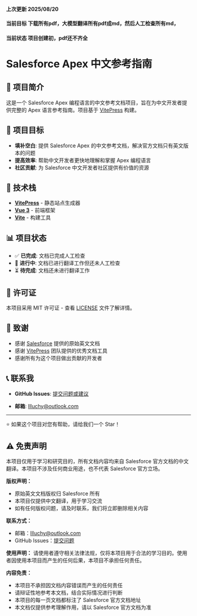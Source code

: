 #### 上次更新 2025/08/20
#### 当前目标 下载所有pdf，大模型翻译所有pdf成md，然后人工检查所有md，
#### 当前状态 项目创建初，pdf还不齐全

# Salesforce Apex 中文参考指南

<!-- [![Deploy to GitHub Pages](https://github.com/llluchy/Salesforce-Apex-Chinese-Reference-Guide/workflows/Deploy%20to%20GitHub%20Pages/badge.svg)](https://llluchy.github.io/Salesforce-Apex-Chinese-Reference-Guide/)
[![License](https://img.shields.io/badge/license-MIT-blue.svg)](LICENSE) -->

## 📖 项目简介

这是一个 Salesforce Apex 编程语言的中文参考文档项目，旨在为中文开发者提供完整的 Apex 语言参考指南。项目基于 [VitePress](https://vitepress.dev/) 构建。

## 🎯 项目目标

- **填补空白**: 提供 Salesforce Apex 的中文参考文档，解决官方文档只有英文版本的问题
- **提高效率**: 帮助中文开发者更快地理解和掌握 Apex 编程语言
- **社区贡献**: 为 Salesforce 中文开发者社区提供有价值的资源
<!-- 
## 📚 文档内容

本项目涵盖了 Salesforce Apex 的完整参考文档，按命名空间分类组织：

### 系统命名空间 (System Namespace)
- ✅ **AccessLevel 类** - 定义数据库操作的执行模式
- 🔄 **Address 类** - 地址相关功能
- 🔄 **Answers 类** - 问答功能
- 🔄 **ApexPages 类** - Visualforce 控制器功能
- 🔄 **Cases 类** - 案例管理功能
- 更多...

### 其他重要命名空间
- **Database 命名空间** - DML 操作和数据库功能
- **Schema 命名空间** - 架构元数据信息
- **Search 命名空间** - 搜索功能
- **Messaging 命名空间** - 邮件功能
- **Approval 命名空间** - 审批流程
- **Auth 命名空间** - 认证和会话管理
- 更多... -->

<!-- ## 📖 阅读文档

- **在线访问**: [https://llluchy.github.io/Salesforce-Apex-Chinese-Reference-Guide/](https://llluchy.github.io/Salesforce-Apex-Chinese-Reference-Guide/) -->

## 🔧 技术栈

- **[VitePress](https://vitepress.dev/)** - 静态站点生成器
- **[Vue 3](https://vuejs.org/)** - 前端框架
- **[Vite](https://vitejs.dev/)** - 构建工具
<!-- - **[GitHub Actions](https://github.com/features/actions)** - 自动部署 -->
<!-- 
## 📝 贡献指南

欢迎社区贡献！如果您想参与项目：

### 翻译新文档
1. Fork 本项目
2. 在 `docs/Apex 参考指南/系统命名空间/` 目录下创建新的 `.md` 文件
3. 参考现有的 `AccessLevel.md` 格式进行翻译
4. 提交 Pull Request

### 改进现有文档
1. 检查文档中的错误或改进建议
2. 提交 Issue 或直接提交 Pull Request

### 文档格式规范
- 使用 Markdown 格式
- 保持与现有文档一致的结构
- 添加个人理解注释时使用 `> [!NOTE] 白话 —— 个人理解，谨慎分析` 格式
- 在文档末尾注明原文链接 -->

## 📊 项目状态

- ✅ **已完成**: 文档已完成人工检查
- 🔄 **进行中**: 文档已进行翻译工作但还未人工检查
- ⏳ **待完成**: 文档还未进行翻译工作
<!-- 
## 🤝 参与贡献

如果您想参与这个项目，请：

1. **Star** 这个仓库
2. **Fork** 项目到您的账户
3. 创建功能分支 (`git checkout -b feature/AmazingFeature`)
4. 提交更改 (`git commit -m 'Add some AmazingFeature'`)
5. 推送到分支 (`git push origin feature/AmazingFeature`)
6. 打开 Pull Request -->

## 📄 许可证

本项目采用 MIT 许可证 - 查看 [LICENSE](LICENSE) 文件了解详情。

## 🙏 致谢

- 感谢 [Salesforce](https://www.salesforce.com/) 提供的原始英文文档
- 感谢 [VitePress](https://vitepress.dev/) 团队提供的优秀文档工具
- 感谢所有为这个项目做出贡献的开发者

## 📞 联系我

- **GitHub Issues**: [提交问题或建议](https://github.com/llluchy/Salesforce-Apex-Chinese-Reference-Guide/issues)
<!-- - **讨论**: [GitHub Discussions](https://github.com/llluchy/Salesforce-Apex-Chinese-Reference-Guide/discussions) -->
- **邮箱**: llluchy@outlook.com

---

⭐ 如果这个项目对您有帮助，请给我们一个 Star！

## ⚠️ 免责声明

本项目仅用于学习和研究目的，所有文档内容均来自 Salesforce 官方文档的中文翻译。本项目不涉及任何商业用途，也不代表 Salesforce 官方立场。

**版权声明：**
- 原始英文文档版权归 Salesforce 所有
- 本项目仅提供中文翻译，用于学习交流
- 如有任何版权问题，请及时联系，我们将立即删除相关内容

**联系方式：**
- 邮箱：llluchy@outlook.com
- GitHub Issues：[提交问题](https://github.com/llluchy/Salesforce-Apex-Chinese-Reference-Guide/issues)

**使用声明：**
请使用者遵守相关法律法规，仅将本项目用于合法的学习目的。使用者因使用本项目而产生的任何后果，本项目不承担任何责任。

**内容免责：**
- 本项目不承担因文档内容错误而产生的任何责任
- 请辩证性地参考本文档，结合实际情况进行判断
- 本项目的每一页文档都标注了 Salesforce 官方文档地址
- 本文档仅提供参考理解作用，请以 Salesforce 官方文档为准
